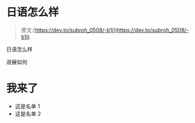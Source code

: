 # 日语怎么样

> 原文:[https://dev.to/subroh_0508/-b1j](https://dev.to/subroh_0508/-b1j)

日语怎么样

进展如何

# 我来了

*   这是名单 1
*   这是名单 2